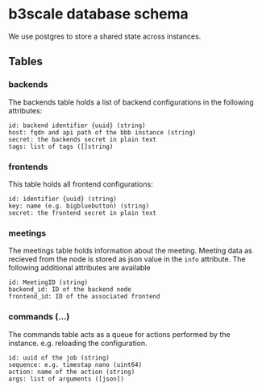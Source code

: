 
# b3scale database schema

We use postgres to store a shared state across instances.


## Tables

### backends

The backends table holds a list of backend configurations
in the following attributes:
    
    id: backend identifier {uuid} (string)
    host: fqdn and api path of the bbb instance (string)
    secret: the backends secret in plain text
    tags: list of tags ([]string)

### frontends

This table holds all frontend configurations:

    id: identifier {uuid} (string)
    key: name (e.g. bigbluebutton) (string)
    secret: the frontend secret in plain text


### meetings

The meetings table holds information about the meeting.
Meeting data as recieved from the node is stored as json value
in the `info` attribute. The following additional attributes
are available

    id: MeetingID (string)
    backend_id: ID of the backend node
    frontend_id: ID of the associated frontend


### commands (...)

The commands table acts as a queue for actions performed
by the instance. e.g. reloading the configuration.

    id: uuid of the job (string)
    sequence: e.g. timestap nano (uint64)
    action: name of the action (string)
    args: list of arguments ([json])

